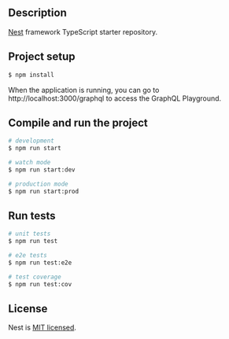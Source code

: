 ## Description

[Nest](https://github.com/nestjs/nest) framework TypeScript starter repository.

## Project setup

```bash
$ npm install
```

When the application is running, you can go to http://localhost:3000/graphql to access the GraphQL Playground.

## Compile and run the project

```bash
# development
$ npm run start

# watch mode
$ npm run start:dev

# production mode
$ npm run start:prod
```

## Run tests

```bash
# unit tests
$ npm run test

# e2e tests
$ npm run test:e2e

# test coverage
$ npm run test:cov
```

## License

Nest is [MIT licensed](https://github.com/nestjs/nest/blob/master/LICENSE).
